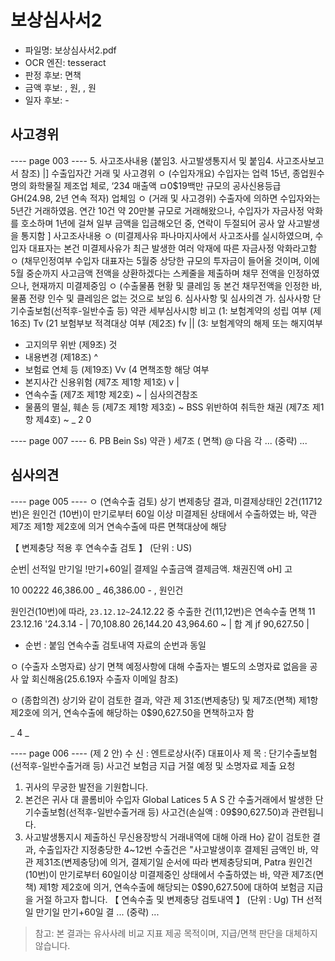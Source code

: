 # 보상심사서2

- 파일명: 보상심사서2.pdf
- OCR 엔진: tesseract
- 판정 후보: 면책
- 금액 후보: , 원, ,
원
- 일자 후보: -

## 사고경위

---- page 003 ----
5. 사고조사내용 (붙임3. 사고발생통지서 및 붙임4. 사고조사보고서 참조)
|] 수출입자간 거래 및 사고경위
ㅇ (수입자개요) 수입자는 업력 15년, 종업원수 명의 화학물질 제조업 체로, ‘234
매출액 ㅁ0$19백만 규모의 공사신용등급 GH(24.98, 2년 연속 적자) 업체임
ㅇ (거래 및 사고경위) 수출자에 의하면 수입자와는 5년간 거래하였음. 연간 10건
약 20만불 규모로 거래해왔으나, 수입자가 자금사정 악화를 호소하며 1년에 걸쳐
일부 금액을 입금해오던 중, 연락이 두절되어 공사 앞 사고발생을 통지함
] 사고조사내용
ㅇ (미결제사유 파나마지사에서 사고조사를 실시하였으며, 수입자 대표자는 본건
미결제사유가 최근 발생한 여러 악재에 따른 자금사정 악화라고함
ㅇ (채무인정여부 수입자 대표자는 5월중 상당한 규모의 투자금이 들어올 것이며,
이에 5월 중순까지 사고금액 전액을 상환하겠다는 스케줄을 제출하며 채무
전액을 인정하였으나, 현재까지 미결제중임
ㅇ (수출물품 현황 및 클레임 동 본건 채무전액을 인정한 바, 물품 전량 인수
및 클레임은 없는 것으로 보임
6. 심사사항 및 심사의견
가. 심사사항
단기수출보험(선적후-일반수출 등) 약관 세부심사시항     비고
(1: 보험계약의 성립 여부 (제16조)                        Tv
(21 보험부보 적격대상 여부 (제2조)                            fv ||
(3: 보험계약의 해제 또는 해지여부
- 고지의무 위반 (제9조)                                       것
- 내용변경 (제18조)                                      ^
- 보험료 연체 등 (제19조)                                    Vv
(4 면책조항 해당 여부
- 본지사간 신용위험 (제7조 제1항 제1호)                         v         |
- 연속수출 (제7조 제1항 제2호)                                    ~ | 심사의견참조
- 물품의 멸실, 훼손 등 (제7조 제1항 제3호)
~ BSS 위반하여 취득한 채권 (제7조 제1항 제4호)                ~
_ 2 0



---- page 007 ----
6. PB Bein Ss) 약관 )
세7조 ( 면책) @ 다음 각
... (중략) ...

## 심사의견

---- page 005 ----
ㅇ (연속수출 검토) 상기 변제충당 결과, 미결제상태인 2건(11712번)은 원인건
(10번)이 만기로부터 60일 이상 미결제된 상태에서 수출하였는 바, 약관
제7조 제1항 제2호에 의거 연속수출에 따른 면책대상에 해당

【 변제충당 적용 후 연속수출 검토 】          (단위 : US)

순번| 선적일 만기일 !만기+60일| 결제일 수출금액 결제금액. 채권진액 oH] 고

10 00222 46,386.00 _ 46,386.00      - , 원인건

원인건(10번)에 따라, `23.12.12~`24.12.22 중 수출한 건(11,12번)은 연속수출 면책
11 23.12.16 '24.3.14      - | 70,108.80 26,144.20 43,964.60
~             |
합 계         jf 90,627.50 |
* 순번 : 붙임 연속수출 검토내역 자료의 순번과 동일

ㅇ (수출자 소명자료) 상기 면책 예정사항에 대해 수출자는 별도의 소명자료
없음을 공사 앞 회신해옴(25.6.19자 수출자 이메일 참조)

ㅇ (종합의견) 상기와 같이 검토한 결과, 약관 제 31조(변제충당) 및 제7조(면책)
제1항 제2호에 의거, 연속수출에 해당하는 0$90,627.50을 면책하고자 함

_ 4 _



---- page 006 ----
(제 2 안)
수 신 : 엔트로상사(주) 대표이사
제 목 : 단기수출보험(선적후-일반수출거래 등) 사고건 보험금 지급 거절 예정 및
소명자료 제출 요청
1. 귀사의 무궁한 발전을 기원합니다.
2. 본건은 귀사 대 콜롬비아 수입자 Global Latices 5 A S 간 수출거래에서 발생한
단기수출보험(선적후-일반수출거래 등) 사고건(손실액 : 09$90,627.50)과 관련됩니다.
3. 사고발생통지시 제출하신 무신용장방식 거래내역에 대해 아래 Ho} 같이 검토한
결과, 수출입자간 지정충당한 4~12번 수출건은 "사고발생이후 결제된 금액인 바,
약관 제31조(변제충당)에 의거, 결제기일 순서에 따라 변제충당되며, Patra 원인건
(10번)이 만기로부터 60일이상 미결제중인 상태에서 수출하였는 바, 약관 제7조(면책)
제1항 제2호에 의거, 연속수출에 해당되는 0$90,627.50에 대하여 보험금 지급을 거절
하고자 합니다.
【 연속수출 및 변제충당 검토내역 】           (단위 : Ug)
TH 선적일 만기일 만기+60일 결
... (중략) ...

> 참고: 본 결과는 유사사례 비교 지표 제공 목적이며, 지급/면책 판단을 대체하지 않습니다.